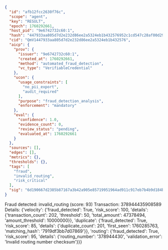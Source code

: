 ```json
{
  "id": "afb12fcc2630f76c",
  "scope": "agent",
  "key": "RESULT",
  "epoch": 1760292661,
  "host_pid": "9e6742732c60:1",
  "hash": "447933aa805d7d2e232d86ee2a5324eb1b432576952c1cd547c28af00d298cc3",
  "cid": "QmV1447933aa805d7d2e232d86ee2a5324eb1b432576",
  "aicp": {
    "prov": {
      "issuer": "9e6742732c60:1",
      "created_at": 1760292661,
      "method": "automated_fraud_detection",
      "vc_type": "VerifiableCredential"
    },
    "ucon": {
      "usage_constraints": [
        "no_pii_export",
        "audit_required"
      ],
      "purpose": "fraud_detection_analysis",
      "enforcement": "mandatory"
    },
    "eval": {
      "confidence": 1.0,
      "evidence_count": 0,
      "review_status": "pending",
      "evaluated_at": 1760292661
    }
  },
  "sources": [],
  "edges": [],
  "metrics": {},
  "thresholds": {},
  "tags": [
    "fraud",
    "invalid_routing",
    "risk_critical"
  ],
  "sig": "6d190667d2385b87167a3b42a905e85719951964ad911c917eb7b4b9d184b878"
}
```

Fraud detected: invalid_routing (score: 93)
Transaction: 378944435908589
Details: {'velocity': {'fraud_detected': True, 'risk_score': 100, 'details': {'transaction_count': 202, 'threshold': 50, 'total_amount': 47378494, 'amount_threshold': 10000000}}, 'duplicate': {'fraud_detected': True, 'risk_score': 85, 'details': {'duplicate_count': 201, 'first_seen': 1760285763, 'matching_hash': '7919df3bb7d07869'}}, 'routing': {'fraud_detected': True, 'risk_score': 95, 'details': {'routing_number': '378944430', 'validation_error': 'Invalid routing number checksum'}}}